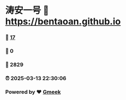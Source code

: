 # 涛安一号 :link: https://bentaoan.github.io 
### :page_facing_up: [17](https://bentaoan.github.io/tag.html) 
### :speech_balloon: 0 
### :hibiscus: 2829 
### :alarm_clock: 2025-03-13 22:30:06 
### Powered by :heart: [Gmeek](https://github.com/Meekdai/Gmeek)
